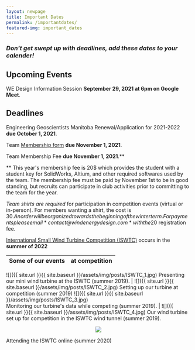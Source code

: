 ```yaml
---
layout: newpage
title: Important Dates
permalink: /importantdates/
featured-img: important_dates
---
```

### *Don't get swept up with deadlines, add these dates to your calender!*





## **Upcoming Events**

WE Design Information Session **September 29, 2021 at 6pm on Google Meet**.


## **Deadlines**

Engineering Geoscientists Manitoba Renewal/Application for 2021-2022 **due October 1, 2021**.

Team [Membership form](https://forms.gle/shpFyYurkM1quY3K7 "2021-2022 WE Design Membership Form")  **due November 1, 2021**.

Team Membership Fee **due November 1, 2021**.**

 ** This year's membership fee is 20$ which provides the student with a student key for SolidWorks, Altium, and other required softwares used by the team. 
The membership fee must be paid by November 1st to be in good standing, but recruits can participate in club activities prior to committing to the team for the year. 

*Team shirts are required* for participation in competition events (virtual or in-person). 
For members wanting a shirt, the cost is 30$. An order will be organized towards the beginning of the winter term. 
For payments please email *contact@windenergydesign.com* with the 20$ registration fee.

[International Small Wind Turbine Competition (ISWTC)](https://www.hanze.nl/eng/education/engineering/school-of-engineering/organisation/contest/international-small-wind-turbine-contest/contest/iswtc/iswtc-history) occurs in the **summer of 2022**




Some of our events| at competition
:-------------------------:|:-------------------------:
![]({{ site.url }}{{ site.baseurl }}/assets/img/posts/ISWTC_1.jpg) 
Presenting our mini wind turbine at the ISWTC (summer 2019).
|  ![]({{ site.url }}{{ site.baseurl }}/assets/img/posts/ISWTC_2.jpg)
Setting up our turbine at competition (summer 2019)
![]({{ site.url }}{{ site.baseurl }}/assets/img/posts/ISWTC_3.jpg)  
Monitoring our turbine's data while competing (summer 2019).
| ![]({{ site.url }}{{ site.baseurl }}/assets/img/posts/ISWTC_4.jpg)
Our wind turbine set up for competition in the ISWTC wind tunnel (summer 2019).

<p align="center">
   <img src="{{ site.url }}{{ site.baseurl }}/assets/img/posts/ISWTC(2020).jpg)">
  </p>
Attending the ISWTC online (summer 2020)
  


